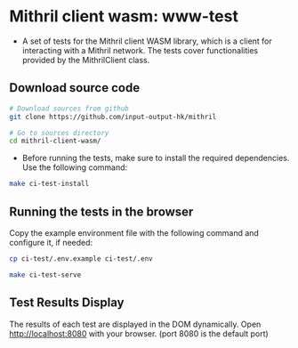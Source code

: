 # Mithril client wasm: www-test

- A set of tests for the Mithril client WASM library, which is a client for interacting with a Mithril network. The tests cover functionalities provided by the MithrilClient class.

## Download source code

```bash
# Download sources from github
git clone https://github.com/input-output-hk/mithril

# Go to sources directory
cd mithril-client-wasm/
```

- Before running the tests, make sure to install the required dependencies. Use the following command:

```bash
make ci-test-install
```

## Running the tests in the browser

Copy the example environment file with the following command and configure it, if needed:

```bash
cp ci-test/.env.example ci-test/.env
```

```bash
make ci-test-serve
```

## Test Results Display

The results of each test are displayed in the DOM dynamically. Open [http://localhost:8080](http://localhost:8080) with your browser. (port 8080 is the default port)
